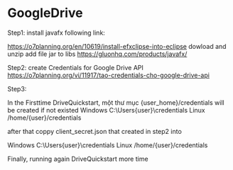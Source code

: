 # GoogleDrive


Step1: install javafx following link:

https://o7planning.org/en/10619/install-efxclipse-into-eclipse
dowload and unzip add file jar to libs
https://gluonhq.com/products/javafx/

Step2: create Credentials for Google Drive API
https://o7planning.org/vi/11917/tao-credentials-cho-google-drive-api


Step3:

In the Firsttime  DriveQuickstart, một thư mục {user_home}/credentials will be created if not existed
Windows	C:\Users\{user}\credentials
Linux	/home/{user}/credentials


after that coppy client_secret.json that created in step2 into 

Windows	C:\Users\{user}\credentials
Linux	/home/{user}/credentials

Finally, running again DriveQuickstart more time
